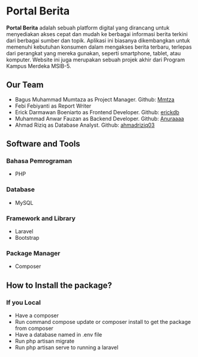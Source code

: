 # Portal Berita

<strong>Portal Berita</strong> adalah sebuah platform digital yang dirancang untuk menyediakan akses cepat dan mudah ke berbagai informasi berita terkini dari berbagai sumber dan topik. Aplikasi ini biasanya dikembangkan untuk memenuhi kebutuhan konsumen dalam mengakses berita terbaru, terlepas dari perangkat yang mereka gunakan, seperti smartphone, tablet, atau komputer. Website ini juga merupakan sebuah projek akhir dari Program Kampus Merdeka MSIB-5.

## Our Team
- Bagus Muhammad Mumtaza as Project Manager. Github: [Mmtza](https://github.com/Mmtza)
- Febi Febiyanti as Report Writer 
- Erick Darmawan Boeniarto as Frontend Developer. Github: [erickdb](https://github.com/erickdb)
- Muhammad Anwar Fauzan as Backend Developer. Github: [Anuraaaa](https://github.com/Anuraaaa)
- Ahmad Riziq as Database Analyst. Github: [ahmadriziq03](https://github.com/ahmadriziq03)

## Software and Tools
### Bahasa Pemrograman
- PHP

### Database
- MySQL

### Framework and Library
- Laravel
- Bootstrap

### Package Manager
- Composer

## How to Install the package?

### If you Local
- Have a composer
- Run command compose update or composer install to get the package from composer
- Have a database named in .env file
- Run php artisan migrate
- Run php artisan serve to running a laravel
